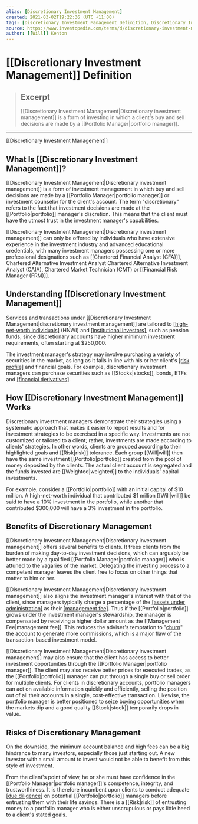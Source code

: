```yaml
---
alias: [Discretionary Investment Management]
created: 2021-03-02T19:22:36 (UTC +11:00)
tags: [Discretionary Investment Management Definition, Discretionary Investment Management]
source: https://www.investopedia.com/terms/d/discretionary-investment-management.asp
author: [[Will]] Kenton
---
```


# [[Discretionary Investment Management]] Definition

> ## Excerpt
> [[Discretionary Investment Management|Discretionary investment management]] is a form of investing in which a client's buy and sell decisions are made by a [[Portfolio Manager|portfolio manager]].

---

[[Discretionary Investment Management]]
## What Is [[Discretionary Investment Management]]?

[[Discretionary Investment Management|Discretionary investment management]] is a form of investment management in which buy and sell decisions are made by a [[Portfolio Manager|portfolio manager]] or investment counselor for the client's account. The term "discretionary" refers to the fact that investment decisions are made at the [[Portfolio|portfolio]] manager's discretion. This means that the client must have the utmost trust in the investment manager's capabilities.

[[Discretionary Investment Management|Discretionary investment management]] can only be offered by individuals who have extensive experience in the investment industry and advanced educational credentials, with many investment managers possessing one or more professional designations such as [[Chartered Financial Analyst (CFA)]], Chartered Alternative Investment Analyst Chartered Alternative Investment Analyst (CAIA), Chartered Market Technician (CMT) or [[Financial Risk Manager (FRM)]].

## Understanding [[Discretionary Investment Management]]

Services and transactions under [[Discretionary Investment Management|discretionary investment management]] are tailored to [[high-net-worth individuals]](https://www.investopedia.com/terms/h/hnwi.asp) (HNWI) and [[institutional investors]](https://www.investopedia.com/terms/i/institutionalinvestor.asp), such as pension funds, since discretionary accounts have higher minimum investment requirements, often starting at $250,000.

The investment manager's strategy may involve purchasing a variety of securities in the market, as long as it falls in line with his or her client's [[risk profile]](https://www.investopedia.com/terms/r/[[Risk|risk]]-profile.asp) and financial goals. For example, discretionary investment managers can purchase securities such as [[Stocks|stocks]], bonds, ETFs and [[financial derivatives]](https://www.investopedia.com/terms/d/[[Derivative|derivative]].asp).

## How [[Discretionary Investment Management]] Works

Discretionary investment managers demonstrate their strategies using a systematic approach that makes it easier to report results and for investment strategies to be exercised in a specific way. Investments are not customized or tailored to a client; rather, investments are made according to clients' strategies. In other words, clients are grouped according to their highlighted goals and [[Risk|risk]] tolerance. Each group [[Will|will]] then have the same investment [[Portfolio|portfolio]] created from the pool of money deposited by the clients. The actual client account is segregated and the funds invested are [[Weighted|weighted]] to the individuals' capital investments.

For example, consider a [[Portfolio|portfolio]] with an initial capital of $10 million. A high-net-worth individual that contributed $1 million [[Will|will]] be said to have a 10% investment in the portfolio, while another that contributed $300,000 will have a 3% investment in the portfolio.

## Benefits of Discretionary Management

[[Discretionary Investment Management|Discretionary investment management]] offers several benefits to clients. It frees clients from the burden of making day-to-day investment decisions, which can arguably be better made by a qualified [[Portfolio Manager|portfolio manager]] who is attuned to the vagaries of the market. Delegating the investing process to a competent manager leaves the client free to focus on other things that matter to him or her.

[[Discretionary Investment Management|Discretionary investment management]] also aligns the investment manager's interest with that of the client, since managers typically charge a percentage of the [[assets under administration]](https://www.investopedia.com/terms/a/assets-under-administration.asp) as their [[management fee]](https://www.investopedia.com/terms/m/managementfee.asp). Thus if the [[Portfolio|portfolio]] grows under the investment manager's stewardship, the manager is compensated by receiving a higher dollar amount as the [[Management Fee|management fee]]. This reduces the adviser's temptation to "[churn](https://www.investopedia.com/ask/answers/032515/what-does-it-mean-if-[[Correlation|correlation]]-coefficient-positive-negative-or-zero.asp)" the account to generate more commissions, which is a major flaw of the transaction-based investment model.

[[Discretionary Investment Management|Discretionary investment management]] may also ensure that the client has access to better investment opportunities through the [[Portfolio Manager|portfolio manager]]. The client may also receive better prices for executed trades, as the [[Portfolio|portfolio]] manager can put through a single buy or sell order for multiple clients. For clients in discretionary accounts, portfolio managers can act on available information quickly and efficiently, selling the position out of all their accounts in a single, cost-effective transaction. Likewise, the portfolio manager is better positioned to seize buying opportunities when the markets dip and a good quality [[Stock|stock]] temporarily drops in value.

## Risks of Discretionary Management

On the downside, the minimum account balance and high fees can be a big hindrance to many investors, especially those just starting out. A new investor with a small amount to invest would not be able to benefit from this style of investment.

From the client's point of view, he or she must have confidence in the [[Portfolio Manager|portfolio manager]]'s competence, integrity, and trustworthiness. It is therefore incumbent upon clients to conduct adequate [[due diligence]](https://www.investopedia.com/terms/d/duediligence.asp) on potential [[Portfolio|portfolio]] managers before entrusting them with their life savings. There is a [[Risk|risk]] of entrusting money to a portfolio manager who is either unscrupulous or pays little heed to a client's stated goals.
